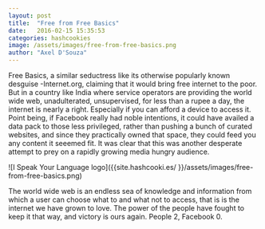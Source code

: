 ```yaml
---
layout: post
title:  "Free from Free Basics"
date:   2016-02-15 15:35:53
categories: hashcookies
image: /assets/images/free-from-free-basics.png
author: "Axel D'Souza"
---
```

Free Basics, a similar seductress like its otherwise popularly known desguise -Internet.org, claiming that it would bring free internet to the poor. But in a country like India where service operators are providing the world wide web, unadulterated, unsupervised, for less than a rupee a day, the internet is nearly a right. Especially if you can afford a device to access it. Point being, if Facebook really had noble intentions, it could have availed a data pack to those less privileged, rather than pushing a bunch of curated websites, and since they practically owned that space, they could feed you any content it seeemed fit. It was clear that this was another desperate attempt to prey on a rapidly growing media hungry audience.

<span style="padding-top: 50px;">![I Speak Your Language logo]({{site.hashcooki.es/ }}/assets/images/free-from-free-basics.png)</span>

The world wide web is an endless sea of knowledge and information from which a user can choose what to and what not to access, that is is the internet we have grown to love. The power of the people have fought to keep it that way, and victory is ours again. People 2, Facebook 0.
